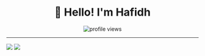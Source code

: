<div align='center'>
  
  
  # 👋 Hello! I'm Hafidh  
  <img src="https://gpvc.arturio.dev/hafidh7" alt="profile views"> 
  
</div>

---

<img align="center" src="https://github-readme-stats.vercel.app/api/top-langs/?username=hafidh7" /> <img align="center" src="https://github-readme-stats.vercel.app/api?username=hafidh7&show_icons=true" />
